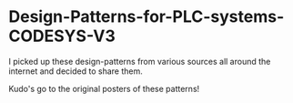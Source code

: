 # Design-Patterns-for-PLC-systems-CODESYS-V3

I picked up these design-patterns from various sources all around the internet and decided to share them.

Kudo's go to the original posters of these patterns!
